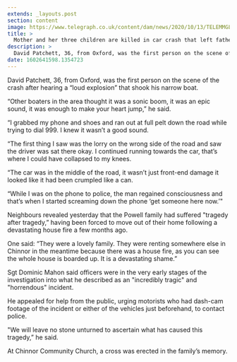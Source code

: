 ```yaml
--- 
extends: _layouts.post 
section: content 
image: https://www.telegraph.co.uk/content/dam/news/2020/10/13/TELEMMGLPICT000241829473_trans_NvBQzQNjv4BqdODRziddS8JXpVz-XfUVR2LvJF5WfpqnBZShRL_tOZw.jpeg?impolicy=logo-overlay 
title: > 
  Mother and her three children are killed in car crash that left father and baby critically injured 
description: > 
  David Patchett, 36, from Oxford, was the first person on the scene of the crash after hearing a “loud explosion” that shook his narrow boat.“I grabbed my phone and shoes and ran out at full pelt down the road while trying to dial 999.“The first thing I saw was the lorry on the wrong side of the road and saw the driver was sat there okay.I continued running towards the car, that’s where I could have collapsed to my knees.“The car was in the middle of the road, it wasn’t just front-end damage it looked like it had been crumpled like a can. 
date: 1602641598.1354723 
--- 
```

David Patchett, 36, from Oxford, was the first person on the scene of the crash after hearing a “loud explosion” that shook his narrow boat.

“Other boaters in the area thought it was a sonic boom, it was an epic sound, it was enough to make your heart jump,” he said.

“I grabbed my phone and shoes and ran out at full pelt down the road while trying to dial 999. I knew it wasn’t a good sound.

“The first thing I saw was the lorry on the wrong side of the road and saw the driver was sat there okay. I continued running towards the car, that’s where I could have collapsed to my knees.

“The car was in the middle of the road, it wasn’t just front-end damage it looked like it had been crumpled like a can.

“While I was on the phone to police, the man regained consciousness and that’s when I started screaming down the phone ‘get someone here now.’"

Neighbours revealed yesterday that the Powell family had suffered "tragedy after tragedy,” having been forced to move out of their home following a devastating house fire a few months ago.

One said: “They were a lovely family. They were renting somewhere else in Chinnor in the meantime because there was a house fire, as you can see the whole house is boarded up. It is a devastating shame.”

Sgt Dominic Mahon said officers were in the very early stages of the investigation into what he described as an "incredibly tragic" and "horrendous" incident.

He appealed for help from the public, urging motorists who had dash-cam footage of the incident or either of the vehicles just beforehand, to contact police.

"We will leave no stone unturned to ascertain what has caused this tragedy,” he said.

At Chinnor Community Church, a cross was erected in the family’s memory.